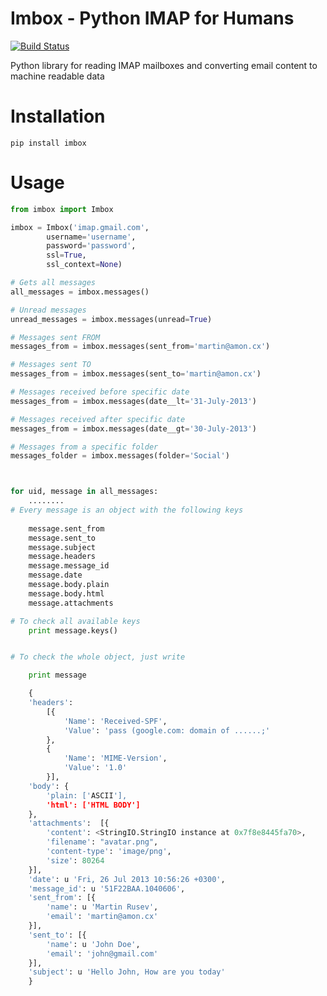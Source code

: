 Imbox - Python IMAP for Humans
=======

[![Build Status](https://travis-ci.org/martinrusev/imbox.svg?branch=master)](https://travis-ci.org/martinrusev/imbox)


Python library for reading IMAP mailboxes and converting email content to machine readable data

Installation
============

	pip install imbox


Usage 
=====

```python
from imbox import Imbox

imbox = Imbox('imap.gmail.com',
		username='username', 
		password='password',
		ssl=True,
		ssl_context=None)

# Gets all messages 
all_messages = imbox.messages()

# Unread messages 
unread_messages = imbox.messages(unread=True)

# Messages sent FROM
messages_from = imbox.messages(sent_from='martin@amon.cx')

# Messages sent TO
messages_from = imbox.messages(sent_to='martin@amon.cx')

# Messages received before specific date
messages_from = imbox.messages(date__lt='31-July-2013')

# Messages received after specific date
messages_from = imbox.messages(date__gt='30-July-2013')

# Messages from a specific folder 
messages_folder = imbox.messages(folder='Social')



for uid, message in all_messages:
	........
# Every message is an object with the following keys
	
	message.sent_from
	message.sent_to
	message.subject
	message.headers
	message.message_id
	message.date
	message.body.plain
	message.body.html
	message.attachments

# To check all available keys
	print message.keys()


# To check the whole object, just write

	print message

	{
	'headers': 
		[{
			'Name': 'Received-SPF',
			'Value': 'pass (google.com: domain of ......;'
		}, 
		{
			'Name': 'MIME-Version',
			'Value': '1.0'
		}],
	'body': {
		'plain: ['ASCII'],
		'html': ['HTML BODY']
	},
	'attachments':  [{
		'content': <StringIO.StringIO instance at 0x7f8e8445fa70>, 
		'filename': "avatar.png",
		'content-type': 'image/png',
		'size': 80264
	}],
	'date': u 'Fri, 26 Jul 2013 10:56:26 +0300',
	'message_id': u '51F22BAA.1040606',
	'sent_from': [{
		'name': u 'Martin Rusev',
		'email': 'martin@amon.cx'
	}],
	'sent_to': [{
		'name': u 'John Doe',
		'email': 'john@gmail.com'
	}],
	'subject': u 'Hello John, How are you today'
	}
```


